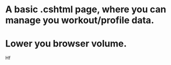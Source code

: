 # A basic .cshtml page, where you can manage you workout/profile data.

# Lower you browser volume.

Hf
